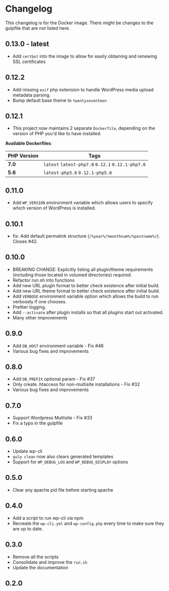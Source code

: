 # Changelog

This changelog is for the Docker image. There might be changes to the gulpfile that are not listed here.

## 0.13.0 - latest
- Add `certbot` into the image to allow for easily obtaining and renewing SSL certificates

## 0.12.2
- Add missing `exif` php extension to handle WordPress media upload metadata parsing.
- Bump default base theme to `twentyseventeen`

## 0.12.1
- This project now maintains 2 separate `Dockerfile`, depending on the version of PHP you'd like to have installed.

**Available Dockerfiles**:

| PHP Version | Tags |
| ----------- | ---- |
| **7.0**     | `latest` `latest-php7.0` `0.12.1` `0.12.1-php7.0` |
| **5.6**     | `latest-php5.6` `0.12.1-php5.6` |

## 0.11.0
- Add `WP_VERSION` environment variable which allows users to specify which version of WordPress is installed.

## 0.10.1
- fix: Add default permalink structure (`/%year%/%monthnum%/%postname%/`). Closes #42.

## 0.10.0

- BREAKING CHANGE: Explicitly listing all plugin/theme requirements (including those located in volumed directories) required.
- Refactor run.sh into functions
- Add new URL plugin format to better check existence after initial build.
- Add new URL theme format to better check existence after initial build.
- Add `VERBOSE` environment variable option which allows the build to run verbosely if one chooses.
- Prettier logging.
- Add `--activate` after plugin installs so that all plugins start out activated.
- Many other improvements

## 0.9.0

- Add `DB_HOST` environment variable - Fix #46
- Various bug fixes and improvements

## 0.8.0

- Add `DB_PREFIX` optional param - Fix #37
- Only create .htaccess for non-multisite installations - Fix #32
- Various bug fixes and improvements

## 0.7.0

- Support Wordpress Multisite - Fix #33
- Fix a typo in the gulpfile

## 0.6.0

- Update wp-cli
- `gulp clean` now also clears generated templates
- Support for `WP_DEBUG_LOG` and `WP_DEBUG_DISPLAY` options

## 0.5.0

- Clear any apache pid file before starting apache

## 0.4.0

- Add a script to run wp-cli via npm
- Recreate the `wp-cli.yml` and `wp-config.php` every time to make sure they are up to date.

## 0.3.0

- Remove all the scripts
- Consolidate and improve the `run.sh`
- Update the documentation

## 0.2.0

